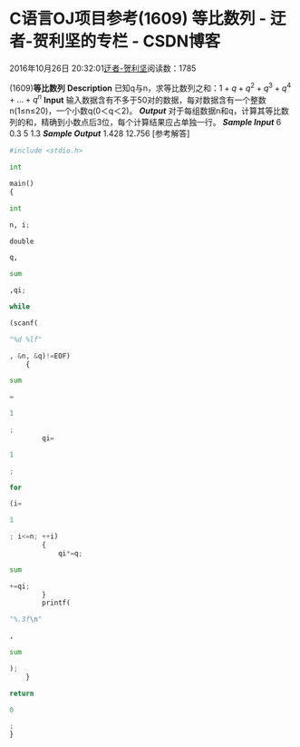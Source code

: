 
# C语言OJ项目参考(1609) 等比数列 - 迂者-贺利坚的专栏 - CSDN博客

2016年10月26日 20:32:01[迂者-贺利坚](https://me.csdn.net/sxhelijian)阅读数：1785


(1609)**等比数列**
**Description**
已知q与n，求等比数列之和：$1+q+q^2+q^3+q^4+…+q^n$
**Input**
输入数据含有不多于50对的数据，每对数据含有一个整数n(1≤n≤20)，一个小数q(0＜q＜2)。
***Output***
对于每组数据n和q，计算其等比数列的和，精确到小数点后3位，每个计算结果应占单独一行。
***Sample Input***
6 0.3 5 1.3
***Sample Output***
1.428
12.756
[参考解答]
```python
#include <stdio.h>
```
```python
int
```
```python
main()
{
```
```python
int
```
```python
n, i;
```
```python
double
```
```python
q,
```
```python
sum
```
```python
,qi;
```
```python
while
```
```python
(scanf(
```
```python
"%d %lf"
```
```python
, &n, &q)!=EOF)
    {
```
```python
sum
```
```python
=
```
```python
1
```
```python
;
        qi=
```
```python
1
```
```python
;
```
```python
for
```
```python
(i=
```
```python
1
```
```python
; i<=n; ++i)
        {
            qi*=q;
```
```python
sum
```
```python
+=qi;
        }
        printf(
```
```python
"%.3f\n"
```
```python
,
```
```python
sum
```
```python
);
    }
```
```python
return
```
```python
0
```
```python
;
}
```

